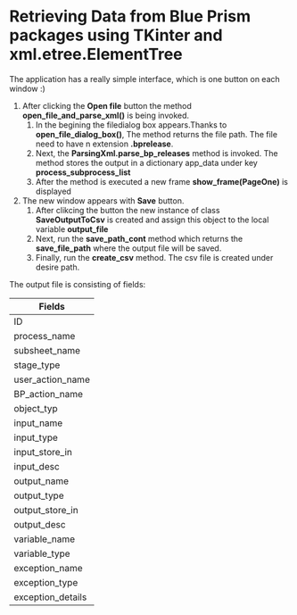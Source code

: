 
# Retrieving Data from Blue Prism packages using TKinter and xml.etree.ElementTree

The application has a really simple interface, which is one button on each window :)

1. After clicking the **Open file** button the method **open_file_and_parse_xml()** is being invoked.
    1.  In the begining the filedialog box appears.Thanks to **open_file_dialog_box()**, The method returns the file path.
    The file need to have n extension **.bprelease**.
    1. Next, the **ParsingXml.parse_bp_releases** method is invoked. 
    The method stores the output in a dictionary app_data under key **process_subprocess_list**
    1. After the method is executed a new frame **show_frame(PageOne)** is displayed 
1. The new window appears with **Save** button.
    1. After clikcing the button the new instance of class **SaveOutputToCsv** is created 
    and  assign this object to the local variable **output_file**
    1. Next, run the **save_path_cont** method which returns the **save_file_path** where the output file will be saved.
    1. Finally, run the **create_csv** method. The csv file is created under desire path.
    
The output file is consisting of fields: 

Fields |
------------ |
ID |
process_name |
subsheet_name |
stage_type |
user_action_name |
BP_action_name |
object_typ |
input_name |
input_type |
input_store_in |
input_desc |
output_name |
output_type |
output_store_in |
output_desc |
variable_name |	
variable_type	|
exception_name |	
exception_type |	
exception_details |






